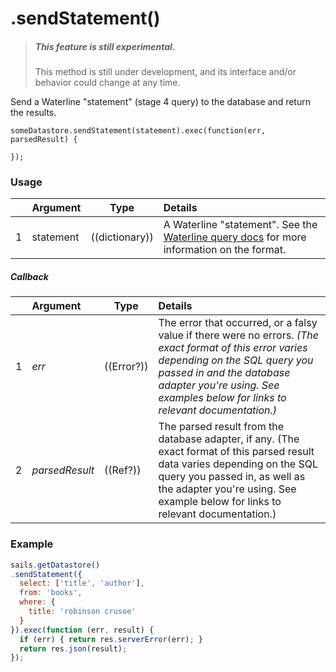 # .sendStatement()

> ##### _**This feature is still experimental.**_
> This method is still under development, and its interface and/or behavior could change at any time.

Send a Waterline "statement" (stage 4 query) to the database and return the results.

```usage
someDatastore.sendStatement(statement).exec(function(err, parsedResult) {

});
```

### Usage
|   |     Argument        | Type                | Details
|---|---------------------|---------------------|:------------|
| 1 |  statement          | ((dictionary))      | A Waterline "statement". See the [Waterline query docs](https://github.com/treelinehq/waterline-query-docs/tree/8f0228cbb05fca72693cc2cb3747e05593b8063c) for more information on the format.|

##### Callback
|   |     Argument        | Type                | Details |
|---|:--------------------|---------------------|:---------------------------------------------------------------------------------|
| 1 |    _err_            | ((Error?))          | The error that occurred, or a falsy value if there were no errors.  _(The exact format of this error varies depending on the SQL query you passed in and the database adapter you're using.  See examples below for links to relevant documentation.)_
| 2 |    _parsedResult_   | ((Ref?))         | The parsed result from the database adapter, if any. (The exact format of this parsed result data varies depending on the SQL query you passed in, as well as the adapter you're using. See example below for links to relevant documentation.) |




### Example
```javascript
sails.getDatastore()
.sendStatement({
  select: ['title', 'author'],
  from: 'books',
  where: {
    title: 'robinson crusoe'
  }
}).exec(function (err, result) {
  if (err) { return res.serverError(err); }
  return res.json(result);
});
```


<docmeta name="displayName" value=".sendStatement()">
<docmeta name="pageType" value="method">
<docmeta name="isExperimental" value="true">
